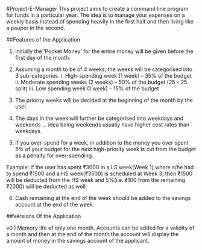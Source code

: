 #Project-E-Manager
This project aims to create a command line program for funds in a particular year. The idea is to manage your expenses on a weekly basis instead of spending heavily in the first half and then living like a pauper in the second.

##Features of the Application
1. Initially the ‘Pocket Money’ for the entire money will be given before the first day of the month.

2. Assuming a month to be of 4 weeks, the weeks will be categorised into 3 sub-categories.
i. High-spending week (1 week) – 35% of the budget
ii. Moderate spending weeks (2 weeks) – 50% of the budget (25 – 25 split)
iii. Low spending week (1 week) – 15% of the budget

3. The priority weeks will be decided at the beginning of the month by the user.

4. The days in the week will further be categorised into weekdays and weekends ... idea being weekends usually have higher cost rates than weekdays.

5. If you over-spend for a week, in addition to the money you over spent 5% of your budget for the next high-priority week is cut from the budget as a penalty for over-spending.

Example: If the user has spent ₹3000 in a LS week(Week 1) where s/he had to spend ₹1500 and a HS week(₹3500) is scheduled at Week 3, then ₹1500 will be deducted from the HS week and 5%(i.e. ₹100 from the remaining ₹2000) will be deducted as well.

6. Cash remaining at the end of the week should be added to the savings account at the end of the week.  

 ##Versions Of the Application

v0.1 Memory life of only one month. Accounts can be added for a validity of a month and then at the end of the month the account will display the amount of money in the savings account of the applicant.
